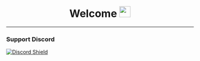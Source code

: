 <div id="header" align="center">
  <h1>
    Welcome
    <img src="https://media.giphy.com/media/hvRJCLFzcasrR4ia7z/giphy.gif" width="30px"/>
  </h1>
</div>


---

### Support Discord
<a href='https://discord.gg/xjjt5PNezq'>![Discord Shield](https://discordapp.com/api/guilds/1226950530098790540/widget.png?style=banner3)</a>
